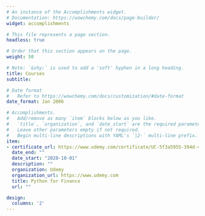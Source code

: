 ```yaml
---
# An instance of the Accomplishments widget.
# Documentation: https://wowchemy.com/docs/page-builder/
widget: accomplishments

# This file represents a page section.
headless: true

# Order that this section appears on the page.
weight: 50

# Note: `&shy;` is used to add a 'soft' hyphen in a long heading.
title: Courses
subtitle:

# Date format
#   Refer to https://wowchemy.com/docs/customization/#date-format
date_format: Jan 2006

# Accomplishments.
#   Add/remove as many `item` blocks below as you like.
#   `title`, `organization`, and `date_start` are the required parameters.
#   Leave other parameters empty if not required.
#   Begin multi-line descriptions with YAML's `|2-` multi-line prefix.
item:
- certificate_url: https://www.udemy.com/certificate/UC-5f3a5955-394d-4057-ab63-b10db98e4b4f/
  date_end: ""
  date_start: "2020-10-01"
  description: ""
  organization: Udemy
  organization_url: https://www.udemy.com
  title: Python for Finance
  url: ""

design:
  columns: '2' 
---
```

